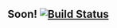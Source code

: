 ## Soon! [![Build Status](https://travis-ci.org/norbertohdez/the_shape.png)](https://travis-ci.org/norbertohdez/the_shape)
